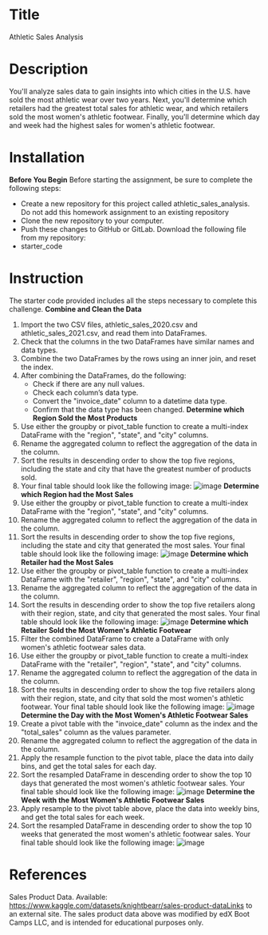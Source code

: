 # Title
Athletic Sales Analysis
# Description
You'll analyze sales data to gain insights into which cities in the U.S. have sold the most athletic wear over two years. 
Next, you'll determine which retailers had the greatest total sales for athletic wear, and which retailers sold the most women's athletic footwear. 
Finally, you'll determine which day and week had the highest sales for women's athletic footwear.
# Installation
**Before You Begin**
Before starting the assignment, be sure to complete the following steps:
  * Create a new repository for this project called athletic_sales_analysis. Do not add this homework assignment to an existing repository
  * Clone the new repository to your computer.
  * Push these changes to GitHub or GitLab.
Download the following file from my repository:
 * starter_code
# Instruction
The starter code provided includes all the steps necessary to complete this challenge.
**Combine and Clean the Data**
 1. Import the two CSV files, athletic_sales_2020.csv and athletic_sales_2021.csv, and read them into DataFrames.
 2. Check that the columns in the two DataFrames have similar names and data types.
 3. Combine the two DataFrames by the rows using an inner join, and reset the index.
 4. After combining the DataFrames, do the following:
     * Check if there are any null values.
     * Check each column’s data type.
     * Convert the "invoice_date" column to a datetime data type.
     * Confirm that the data type has been changed.
**Determine which Region Sold the Most Products**
 1. Use either the groupby or pivot_table function to create a multi-index DataFrame with the "region", "state", and "city" columns.
 2. Rename the aggregated column to reflect the aggregation of the data in the column.
 3. Sort the results in descending order to show the top five regions, including the state and city that have the greatest number of products sold.
 4. Your final table should look like the following image:
    ![image](https://github.com/ReccaS/athletic_sales_analysis/assets/168928543/76821397-ddea-4cb2-87e7-d8546e92791f)
**Determine which Region had the Most Sales**
 1. Use either the groupby or pivot_table function to create a multi-index DataFrame with the "region", "state", and "city" columns.
 2. Rename the aggregated column to reflect the aggregation of the data in the column.
 3. Sort the results in descending order to show the top five regions, including the state and city that generated the most sales. Your final table should look like the following image:
    ![image](https://github.com/ReccaS/athletic_sales_analysis/assets/168928543/80e19da2-9a29-4eb9-a238-11be96167152)
**Determine which Retailer had the Most Sales**
 1. Use either the groupby or pivot_table function to create a multi-index DataFrame with the "retailer", "region", "state", and "city" columns.
 2. Rename the aggregated column to reflect the aggregation of the data in the column.
 3. Sort the results in descending order to show the top five retailers along with their region, state, and city that generated the most sales. Your final table should look like the following image:
    ![image](https://github.com/ReccaS/athletic_sales_analysis/assets/168928543/82000b19-46d5-4577-ac08-bc31b29a1c72)
**Determine which Retailer Sold the Most Women's Athletic Footwear**
 1. Filter the combined DataFrame to create a DataFrame with only women's athletic footwear sales data.
 2. Use either the groupby or pivot_table function to create a multi-index DataFrame with the "retailer", "region", "state", and "city" columns.
 3. Rename the aggregated column to reflect the aggregation of the data in the column.
 4. Sort the results in descending order to show the top five retailers along with their region, state, and city that sold the most women's athletic footwear. Your final table should look like the following image:
    ![image](https://github.com/ReccaS/athletic_sales_analysis/assets/168928543/f84ec714-e11d-4211-bbaa-187cb4137e2b)
**Determine the Day with the Most Women's Athletic Footwear Sales**
 1. Create a pivot table with the "invoice_date" column as the index and the "total_sales" column as the values parameter.
 2. Rename the aggregated column to reflect the aggregation of the data in the column.
 3. Apply the resample function to the pivot table, place the data into daily bins, and get the total sales for each day.
 4. Sort the resampled DataFrame in descending order to show the top 10 days that generated the most women's athletic footwear sales. Your final table should look like the following image:
    ![image](https://github.com/ReccaS/athletic_sales_analysis/assets/168928543/a45c9a7f-b3c6-4dad-841a-9e6d3dbde6c7)
**Determine the Week with the Most Women's Athletic Footwear Sales**
 1. Apply resample to the pivot table above, place the data into weekly bins, and get the total sales for each week.
 2. Sort the resampled DataFrame in descending order to show the top 10 weeks that generated the most women's athletic footwear sales. Your final table should look like the following image:
    ![image](https://github.com/ReccaS/athletic_sales_analysis/assets/168928543/bc6f02b2-03ac-4846-9892-817ce0969c83)
# References
Sales Product Data. Available: https://www.kaggle.com/datasets/knightbearr/sales-product-dataLinks to an external site.
The sales product data above was modified by edX Boot Camps LLC, and is intended for educational purposes only.


